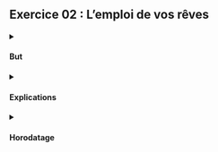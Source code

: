 ## Exercice 02 : L’emploi de vos rêves


<details><summary>
 
#### But

</summary>

Reconstruire le fichier Account.cpp depuis le le fichier Accoun.hpp et le fichier log.

</details>


<details><summary>

#### Explications

</summary>

Après analyse du fichier log, on peut déjà s'apercevoir de l'ordre dans lequel les fonctions sont appelées.

Les variables ci-dessous correspondent à l'index, l'avoir, nb dépôts et nb retraits pour un **compte individuel**.
Ce sont des variables statiques et seront partagées au sein de la classe et non au sein de l'instance.
```c++
	int		_accountIndex;
	int		_amount;
	int		_nbDeposits;
	int		_nbWithdrawals;
```

Ces variables sont accessibles grâce aux fonctions ci-dessous:
```c++
	static int	getNbAccounts( void );
	static int	getTotalAmount( void );
	static int	getNbDeposits( void );
	static int	getNbWithdrawals( void );
```

Les variables ci-dessous correspondent à nb total de comptes, l'avoir total que la banque possède, le nb total dépôts effectués et le nb total retraits effectués de **tous les comptes de la banque**
```c++
	static int	_nbAccounts;
	static int	_totalAmount;
	static int	_totalNbDeposits;
	static int	_totalNbWithdrawals;
```

Ces variables sont accessibles grâce aux fonctions ci-dessous.
```c++
	void	makeDeposit( int deposit );
	bool	makeWithdrawal( int withdrawal );
	int		checkAmount( void ) const;
```

Voici l'exemple de `main`:

```c++
#include "Account.hpp"

int main(void)
{
	// CREATION DES COMPTES
	// Les comptes sont créés dans le constructeur
	// index : le numéro de création du compte
	// amount : argent déposé au moment de la création du compte
	// created: confirmer la création
	Account	account1(42);
	Account	account2(54);
	Account	account3(957);
	Account	account4(432);
	Account	account5(1234);
	Account	account6(0);
	Account	account7(754);
	Account	account8(16576);

	// AFFICHER LE BILAN DE TOUS LES COMPTES DE LA BANQUE
	// il faut utiliser les valeurs statiques:
	// account : nb accounts total dans la banque
	// total : le montant total de l'argent en banque
	// deposits : le nombre total des dépôts effectués
	// withdrawals : le nombre total des retraits d'argent effectués
	account1.displayAccountsInfos();

	// AFFICHER LE STATUS DE CHAQUE COMPTE INDIVIDUEL
	// index, amount, deposits, withdrawals
	account1.displayStatus();
	account2.displayStatus();
	account3.displayStatus();
	account4.displayStatus();
	account5.displayStatus();
	account6.displayStatus();
	account7.displayStatus();
	account8.displayStatus();

	// DEPOSER DE L'ARGENT POUR UN COMPTE INDIVIDUEL
	account1.makeDeposit(5);
	account2.makeDeposit(765);
	account3.makeDeposit(564);
	account4.makeDeposit(2);
	account5.makeDeposit(87);
	account6.makeDeposit(23);
	account7.makeDeposit(9);
	account8.makeDeposit(20);

	// AFFICHER LE BILAN DE TOUS LES COMPTES DE LA BANQUE
	account1.displayAccountsInfos();

	// AFFICHER LE STATUS DE CHAQUE COMPTE INDIVIDUEL
	// index, amount, deposits, withdrawals
	account1.displayStatus();
	account2.displayStatus();
	account3.displayStatus();
	account4.displayStatus();
	account5.displayStatus();
	account6.displayStatus();
	account7.displayStatus();
	account8.displayStatus();

	// RETIRER DE L'ARGENT D'UN COMPTE INDIVIDUEL
	// il faut poser une condition pour pouvoir retirer de l'argent
	// p.ex. si le compte a moins de 50 francs, il ne peut pas retirer
	// pour voir l'avoir d'un compte -> checkAmount()
	account1.makeWithdrawal(5);
	account2.makeWithdrawal(34);
	account3.makeWithdrawal(657);
	account4.makeWithdrawal(4);
	account5.makeWithdrawal(76);
	account6.makeWithdrawal(5);
	account7.makeWithdrawal(657);
	account8.makeWithdrawal(7654);

	// AFFICHER LE BILAN DE TOUS LES COMPTES DE LA BANQUE
	account1.displayAccountsInfos();
	
	// FERMETURE DE CHAQUE COMPTE INDIVIDUEL
	// avant la sortie du programme.
	// C'est donc le destructeur qui effectuera la fermeture des comptes
	
	return (0);

}

```

</details>



<details><summary> 

#### Horodatage

</summary>

Dans l'exercice ex01 on a vu la bibliothèque `<iomanip` qui contient la fonction `put_time`.

_Voir ici les liens:_  [iomanip](https://cplusplus.com/reference/iomanip/?kw=iomanip) et [put_time](https://cplusplus.com/reference/iomanip/put_time/)

définition de la fonction `std::put_time`
```c++
template <class charT>/*unspecified*/ put_time (const struct tm* tmb, const charT* fmt);

```

- Le pointeur `tmp` pointe vers un objet de type `struct_tm` qui contient des informations sur la date et l'heure 
- Le pointeur `fmt` définit le format dans lequel ces informations vont être affichés

Pour ce projet:
- `std::put_time(tmp,"%Y%m%d")`  affiche la date au format YYMMDD
- `std::put_time(tmp,"%H%M%S")` affiche l'heure au format HHMMSS

Le code est:

```c++
std::time_t tt = std::chrono::system_clock::to_time_t (std::chrono::system_clock::now());

struct std::tm* ptm = std::localtime(&tt);
std::cout << "[" << std::put_time(ptm,"%Y%m%d")
<< "_" << std::put_time(ptm,"%H%M%S") << "] ";
```
Explications:
- `std::chrono::system_clock::now()` est une fonction membre statique qui donne accès au temps actuel depuis l'horloge du système
- `std::chrono::system_clock::to_time_t` est fonction membre statique qui convertit la valeur obtenue en un objet std::time_t (représentation de en secondes écoulées depuis le 1er janvier 1970 UTC 00:00)
- `std::localtime(&tt);` convertit `time_t tt` en objet `tm`
    ```c++
    struct tm * localtime (const time_t * timer);
    ```

</details>